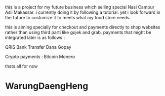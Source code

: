 this is a project for my future business which selling special Nasi Campur Asli Makassar. i currently doing it by following a tutorial. yet i look forward in the future to customize it to meets what my food store needs. 

this is aiming specially for checkout and payments directly to shop websites rather than using third parti like gojek and grab. 
payments that might be integrated later is as follows :

QRIS
Bank Transfer
Dana
Gopay

Crypto payments :
Bitcoin
Monero

thats all for now 

# WarungDaengHeng
